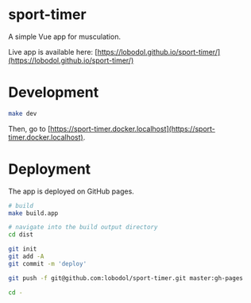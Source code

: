 # sport-timer

A simple Vue app for musculation.

Live app is available here: [https://lobodol.github.io/sport-timer/](https://lobodol.github.io/sport-timer/)

# Development

```bash
make dev
```

Then, go to [https://sport-timer.docker.localhost](https://sport-timer.docker.localhost).

# Deployment

The app is deployed on GitHub pages.

```bash
# build
make build.app

# navigate into the build output directory
cd dist

git init
git add -A
git commit -m 'deploy'

git push -f git@github.com:lobodol/sport-timer.git master:gh-pages

cd -
```

